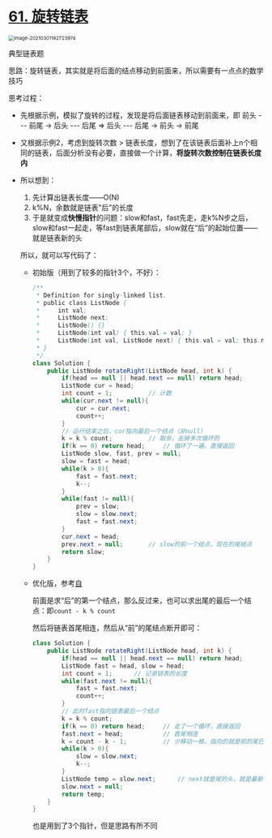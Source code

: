 # [61. 旋转链表](https://leetcode-cn.com/problems/rotate-list/)

<img src="C:\Users\surface\AppData\Roaming\Typora\typora-user-images\image-20210301192723974.png" alt="image-20210301192723974" style="zoom: 67%;" />

典型链表题

思路：旋转链表，其实就是将后面的结点移动到前面来，所以需要有一点点的数学技巧

思考过程：

- 先根据示例，模拟了旋转的过程，发现是将后面链表移动到前面来，即 前头 --- 前尾 -> 后头 --- 后尾 => 后头 --- 后尾 -> 前头 -> 前尾

- 又根据示例2，考虑到旋转次数 > 链表长度，想到了在该链表后面补上n个相同的链表，后面分析没有必要，直接做一个计算，**将旋转次数控制在链表长度内**

- 所以想到：

  1.  先计算出链表长度——O(N)
  2. k%N，余数就是链表"后"的长度
  3. 于是就变成**快慢指针**的问题：slow和fast，fast先走，走k%N步之后，slow和fast一起走，等fast到链表尾部后，slow就在“后”的起始位置——就是链表新的头

  所以，就可以写代码了：

  - 初始版（用到了较多的指针3个，不好）：

    ```java
    /**
     * Definition for singly-linked list.
     * public class ListNode {
     *     int val;
     *     ListNode next;
     *     ListNode() {}
     *     ListNode(int val) { this.val = val; }
     *     ListNode(int val, ListNode next) { this.val = val; this.next = next; }
     * }
     */
    class Solution {
        public ListNode rotateRight(ListNode head, int k) {
            if(head == null || head.next == null) return head;
            ListNode cur = head;
            int count = 1;          // 计数
            while(cur.next != null){
                cur = cur.next;
                count++;
            }					
            // 运行结束之后，cur指向最后一个结点（非null）
            k = k % count;          // 取余，去掉多次循环的
            if(k == 0) return head;     // 循环了一遍，直接返回
            ListNode slow, fast, prev = null;
            slow = fast = head;
            while(k > 0){
                fast = fast.next;
                k--;
            }
            while(fast != null){
                prev = slow;
                slow = slow.next;
                fast = fast.next;
            }
            cur.next = head;
            prev.next = null;		// slow的前一个结点，现在的尾结点
            return slow;
        }
    }
    ```

  - 优化版，参考[自](https://leetcode-cn.com/problems/rotate-list/solution/61-xuan-zhuan-lian-biao-tu-wen-xiang-jie-by-sdwwld/)

    前面是求“后”的第一个结点，那么反过来，也可以求出尾的最后一个结点：即`count - k % count`

    然后将链表首尾相连，然后从“前”的尾结点断开即可：

    ```java
    class Solution {
        public ListNode rotateRight(ListNode head, int k) {
            if(head == null || head.next == null) return head;      // 边界情况
            ListNode fast = head, slow = head;
            int count = 1;      // 记录链表的长度
            while(fast.next != null){
                fast = fast.next;
                count++;
            }
            // 此时fast指向链表最后一个结点
            k = k % count;
            if(k == 0) return head;     // 走了一个循环，直接返回
            fast.next = head;           // 首尾相连
            k = count - k - 1;          // 少移动一格，指向的就是前的尾巴
            while(k > 0){
                slow = slow.next;
                k--;
            }
            ListNode temp = slow.next;      // next就是尾的头，就是最新的头
            slow.next = null;
            return temp;
        }
    }
    ```

    也是用到了3个指针，但是思路有所不同

